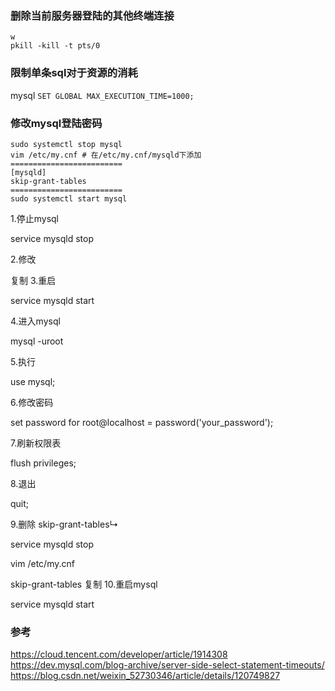 
### 删除当前服务器登陆的其他终端连接
```shell
w
pkill -kill -t pts/0 
```


### 限制单条sql对于资源的消耗
mysql
`SET GLOBAL MAX_EXECUTION_TIME=1000;`

### 修改mysql登陆密码
```shell
sudo systemctl stop mysql
vim /etc/my.cnf # 在/etc/my.cnf/mysqld下添加 
=========================
[mysqld]
skip-grant-tables
=========================
sudo systemctl start mysql

```
1.停止mysql

service mysqld stop

2.修改






复制
3.重启

service mysqld start

4.进入mysql

mysql -uroot

5.执行

use mysql;

6.修改密码

set password for root@localhost = password('your_password');

7.刷新权限表

flush privileges;

8.退出

quit;

9.删除 skip-grant-tables↳

service mysqld stop

vim /etc/my.cnf

skip-grant-tables
复制
10.重启mysql

service mysqld start

### 参考
https://cloud.tencent.com/developer/article/1914308
https://dev.mysql.com/blog-archive/server-side-select-statement-timeouts/
https://blog.csdn.net/weixin_52730346/article/details/120749827